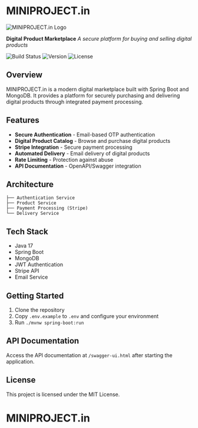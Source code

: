 # MINIPROJECT.in

![MINIPROJECT.in Logo](https://via.placeholder.com/150)

**Digital Product Marketplace**
_A secure platform for buying and selling digital products_

![Build Status](https://img.shields.io/badge/build-passing-brightgreen)
![Version](https://img.shields.io/badge/version-1.0.0-blue)
![License](https://img.shields.io/badge/license-MIT-green)

## Overview

MINIPROJECT.in is a modern digital marketplace built with Spring Boot and MongoDB. It provides a platform for securely purchasing and delivering digital products through integrated payment processing.

## Features

- **Secure Authentication** - Email-based OTP authentication
- **Digital Product Catalog** - Browse and purchase digital products
- **Stripe Integration** - Secure payment processing
- **Automated Delivery** - Email delivery of digital products
- **Rate Limiting** - Protection against abuse
- **API Documentation** - OpenAPI/Swagger integration

## Architecture

```text
├── Authentication Service
├── Product Service
├── Payment Processing (Stripe)
└── Delivery Service
```

## Tech Stack

- Java 17
- Spring Boot
- MongoDB
- JWT Authentication
- Stripe API
- Email Service

## Getting Started

1. Clone the repository
2. Copy `.env.example` to `.env` and configure your environment
3. Run `./mvnw spring-boot:run`

## API Documentation

Access the API documentation at `/swagger-ui.html` after starting the application.

## License

This project is licensed under the MIT License.
# MINIPROJECT.in
